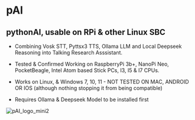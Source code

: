 # pAI

## pythonAI, usable on RPi & other Linux SBC
* Combining Vosk STT, Pyttsx3 TTS, Ollama LLM and Local Deepseek Reasoning into Talking Research Asssistant.
* Tested & Confirmed Working on RaspberryPi 3b+, NanoPi Neo, PocketBeagle, Intel Atom based Stick PCs, I3, I5 & I7 CPUs.
* Works on Linux, & Windows 7, 10, 11 - NOT TESTED ON MAC, ANDROID OR IOS (although nothing stopping it from being compatible)
  
* Requires Ollama & Deepseek Model to be installed first
  
![pAI_logo_mini2](https://github.com/user-attachments/assets/66524c8e-29a6-4a33-818a-0268790dc45f)
